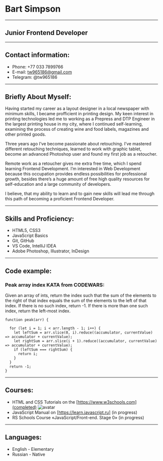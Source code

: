 # Bart Simpson
********* 
## Junior Frontend Developer
********* 
## Contact information:
+ Phone: +77 033 7899766
+ E-mail: tw965186@gmail.com
+ Telegram: @tw965186
********* 
## Briefly About Myself:
Having started my career as a layout designer in a local newspaper with minimum skills, I became profficient in printing design.
My keen interest in printing technologies led me to working as a Prepress and DTP Engineer in the largest printing house in my city,
where I continued self-learning, examining the process of creating wine and food labels, magazines and other printed goods.

Three years ago I’ve become passionate about retouching. I’ve mastered different retouching techniques,
learned to work with graphic tablet, become an advanced Photoshop user and found my first job as a retoucher.

Remote work as a retoucher gives me extra free time, which I spend learning Frontend Development.
I’m interested in Web Development because this occupation provides endless possibilities for professional growth,
besides there’s a huge amount of free high quality resources for self-education and a large community of developers.

I believe, that my ability to learn and to gain new skills will lead me through this path of becoming a proficient Frontend Developer.
********* 
## Skills and Proficiency:
* HTML5, CSS3
* JavaScript Basics
* Git, GitHub
* VS Code, IntelliJ IDEA
* Adobe Photoshop, Illustrator, InDesign
********* 
## Code example:
### Peak array index KATA from CODEWARS: 
Given an array of ints, return the index such that the sum of the elements to the right of that index equals the sum of the elements to the left of that index. If there is no such index, return -1. If there is more than one such index, return the left-most index.
```
function peak(arr) {

  for (let i = 1; i < arr.length - 1; i++) {
    let leftSum = arr.slice(0, i).reduce((accumulator, currentValue) => accumulator + currentValue);
    let rightSum = arr.slice(i + 1).reduce((accumulator, currentValue) => accumulator + currentValue);
    if (leftSum === rightSum) {
      return i;
    }
  }
  return -1;
}
```
********* 
## Courses:
* HTML and CSS Tutorials on the [https://www.w3schools.com](completed)
![avatar](https://www.downloadclipart.net/large/presentation-png-pic.png)
* JavaScript Manual on [https://learn.javascript.ru] (in progress)
* RS Schools Course «JavaScript/Front-end. Stage 0» (in progress)
********* 
## Languages:
* English -  Elementary
* Russian - Native
